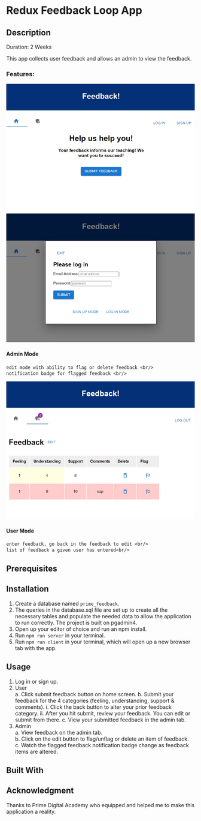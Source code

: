 # Redux Feedback Loop App

## Description
Duration: 2 Weeks

This app collects user feedback and allows an admin to view the feedback. <br/>

### Features: <br/>

![Home](/Images/homescreen.png)
![Login](/Images/login.png)


#### Admin Mode <br/>
    edit mode with ability to flag or delete feedback <br/>
    notification badge for flagged feedback <br/>

![Admin Screen](/Images/admin.png)

#### User Mode <br/>
    enter feedback, go back in the feedback to edit <br/>
    list of feedback a given user has entered<br/>


## Prerequisites

## Installation

1. Create a database named `prime_feedback`. <br/>
2. The queries in the database.sql file are set up to create all the necessary tables and populate the needed data to allow the application to run correctly. The project is built on pgadmin4. <br/>
3. Open up your editor of choice and run an npm install. <br/>
4. Run `npm run server` in your terminal. <br/>
5. Run `npm run client` in your terminal, which will open up a new browser tab with the app. <br/>

## Usage

1. Log in or sign up. <br/>
2. User <br/>
    a. Click submit feedback button on home screen.
    b. Submit your feedback for the 4 categories (feeling, understanding, support & comments).
        i. Click the back button to alter your prior feedback category.
        ii. After you hit submit, review your feedback. You can edit or submit from there.
    c. View your submitted feedback in the admin tab.
3. Admin <br/>
    a. View feedback on the admin tab. <br/>
    b. Click on the edit button to flag/unflag or delete an item of feedback. <br/>
    c. Watch the flagged feedback notification badge change as feedback items are altered. <br/>

## Built With

## Acknowledgment
Thanks to Prime Digital Academy who equipped and helped me to make this application a reality.


